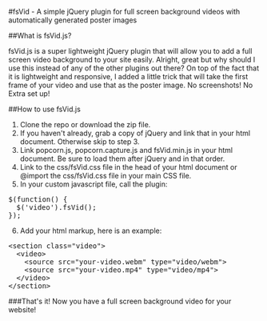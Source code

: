 #fsVid - A simple jQuery plugin for full screen background videos with automatically generated poster images

##What is fsVid.js?

fsVid.js is a super lightweight jQuery plugin that will allow you to add a full screen video background to your site easily. Alright, great but why should I use this instead of any of the other plugins out there? On top of the fact that it is lightweight and responsive, I added a little trick that will take the first frame of your video and use that as the poster image. No screenshots! No Extra set up!

##How to use fsVid.js

1.  Clone the repo or download the zip file.
2.  If you haven't already, grab a copy of jQuery and link that in your html document. Otherwise skip to step 3.
3.  Link popcorn.js, popcorn.capture.js and fsVid.min.js in your html document. Be sure to load them after jQuery and in that order.
4.  Link to the css/fsVid.css file in the head of your html document or @import the css/fsVid.css file in your main CSS file.
5.  In your custom javascript file, call the plugin:
<pre>$(function() {<br /><span style="padding-left:16px">$('video').fsVid();</span><br />});</pre>
6.  Add your html markup, here is an example:
<pre><span><</span><span>section</span> <span>class=</span><span>"video"</span><span>></span><br /><span style="padding-left:16px"><</span><span>video></span><br /><span style="padding-left:32px"><</span><span>source </span><span>src="your-video.webm" type="video/webm"></span><br /><span style="padding-left:32px"><</span><span>source </span><span>src="your-video.mp4" type="video/mp4"></span><br /><span style="padding-left:16px"><</span><span>/video></span><br /><span><</span><span>/section></span></pre>

###That's it! Now you have a full screen background video for your website!

